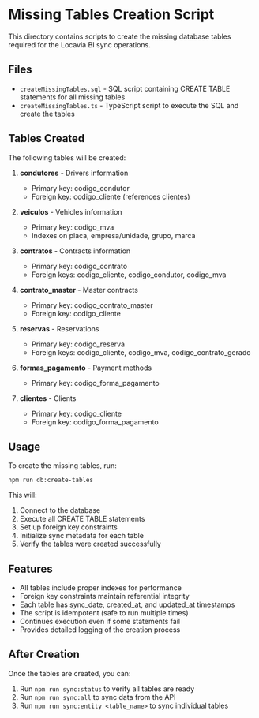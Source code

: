 # Missing Tables Creation Script

This directory contains scripts to create the missing database tables required for the Locavia BI sync operations.

## Files

- `createMissingTables.sql` - SQL script containing CREATE TABLE statements for all missing tables
- `createMissingTables.ts` - TypeScript script to execute the SQL and create the tables

## Tables Created

The following tables will be created:

1. **condutores** - Drivers information
   - Primary key: codigo_condutor
   - Foreign key: codigo_cliente (references clientes)

2. **veiculos** - Vehicles information
   - Primary key: codigo_mva
   - Indexes on placa, empresa/unidade, grupo, marca

3. **contratos** - Contracts information
   - Primary key: codigo_contrato
   - Foreign keys: codigo_cliente, codigo_condutor, codigo_mva

4. **contrato_master** - Master contracts
   - Primary key: codigo_contrato_master
   - Foreign key: codigo_cliente

5. **reservas** - Reservations
   - Primary key: codigo_reserva
   - Foreign keys: codigo_cliente, codigo_mva, codigo_contrato_gerado

6. **formas_pagamento** - Payment methods
   - Primary key: codigo_forma_pagamento

7. **clientes** - Clients
   - Primary key: codigo_cliente
   - Foreign key: codigo_forma_pagamento

## Usage

To create the missing tables, run:

```bash
npm run db:create-tables
```

This will:
1. Connect to the database
2. Execute all CREATE TABLE statements
3. Set up foreign key constraints
4. Initialize sync metadata for each table
5. Verify the tables were created successfully

## Features

- All tables include proper indexes for performance
- Foreign key constraints maintain referential integrity
- Each table has sync_date, created_at, and updated_at timestamps
- The script is idempotent (safe to run multiple times)
- Continues execution even if some statements fail
- Provides detailed logging of the creation process

## After Creation

Once the tables are created, you can:
1. Run `npm run sync:status` to verify all tables are ready
2. Run `npm run sync:all` to sync data from the API
3. Run `npm run sync:entity <table_name>` to sync individual tables